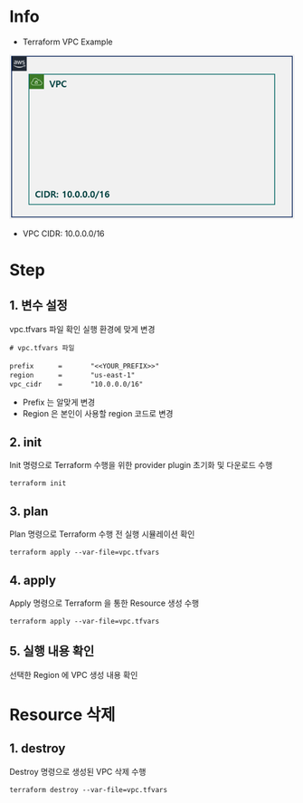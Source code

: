 # Info
* Terraform VPC Example

![](./img/01-vpc-diagram.png)

* VPC CIDR: 10.0.0.0/16 


# Step

## 1. 변수 설정
vpc.tfvars 파일 확인 
실행 환경에 맞게 변경  

```
# vpc.tfvars 파일

prefix      =       "<<YOUR_PREFIX>>"
region      =       "us-east-1"
vpc_cidr    =       "10.0.0.0/16"
```
* Prefix 는 알맞게 변경
* Region 은 본인이 사용할 region 코드로 변경

## 2. init  
Init 명령으로 Terraform 수행을 위한 provider plugin 초기화 및 다운로드 수행

```
terraform init
```

## 3. plan  
Plan 명령으로 Terraform 수행 전 실행 시뮬레이션 확인
```
terraform apply --var-file=vpc.tfvars
```  

## 4. apply  
Apply 명령으로 Terraform 을 통한 Resource 생성 수행
```
terraform apply --var-file=vpc.tfvars
```  

## 5. 실행 내용 확인
선택한 Region 에 VPC 생성 내용 확인 


# Resource 삭제

## 1. destroy
Destroy 명령으로 생성된 VPC 삭제 수행
```
terraform destroy --var-file=vpc.tfvars
```
